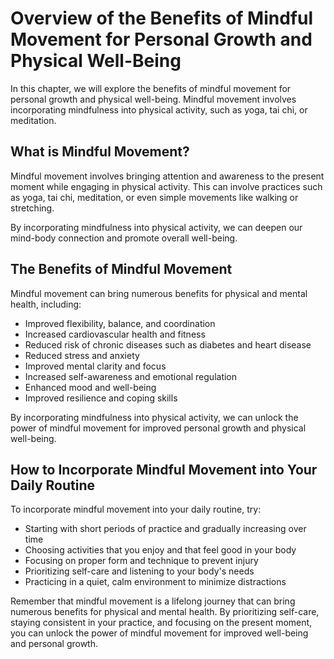 Overview of the Benefits of Mindful Movement for Personal Growth and Physical Well-Being
=================================================================================================================

In this chapter, we will explore the benefits of mindful movement for personal growth and physical well-being. Mindful movement involves incorporating mindfulness into physical activity, such as yoga, tai chi, or meditation.

What is Mindful Movement?
-------------------------

Mindful movement involves bringing attention and awareness to the present moment while engaging in physical activity. This can involve practices such as yoga, tai chi, meditation, or even simple movements like walking or stretching.

By incorporating mindfulness into physical activity, we can deepen our mind-body connection and promote overall well-being.

The Benefits of Mindful Movement
--------------------------------

Mindful movement can bring numerous benefits for physical and mental health, including:

* Improved flexibility, balance, and coordination
* Increased cardiovascular health and fitness
* Reduced risk of chronic diseases such as diabetes and heart disease
* Reduced stress and anxiety
* Improved mental clarity and focus
* Increased self-awareness and emotional regulation
* Enhanced mood and well-being
* Improved resilience and coping skills

By incorporating mindfulness into physical activity, we can unlock the power of mindful movement for improved personal growth and physical well-being.

How to Incorporate Mindful Movement into Your Daily Routine
-----------------------------------------------------------

To incorporate mindful movement into your daily routine, try:

* Starting with short periods of practice and gradually increasing over time
* Choosing activities that you enjoy and that feel good in your body
* Focusing on proper form and technique to prevent injury
* Prioritizing self-care and listening to your body's needs
* Practicing in a quiet, calm environment to minimize distractions

Remember that mindful movement is a lifelong journey that can bring numerous benefits for physical and mental health. By prioritizing self-care, staying consistent in your practice, and focusing on the present moment, you can unlock the power of mindful movement for improved well-being and personal growth.
